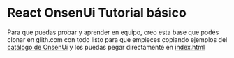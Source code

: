 # React OnsenUi Tutorial básico

Para que puedas probar y aprender en equipo, creo esta base que podés clonar en glith.com con todo listo para que empieces copiando ejemplos del [catálogo de OnsenUi](
https://onsen.io/playground/?framework=react&category=reference&module=tabbar) y los puedas pegar directamente en [index.html](https://glitch.com/edit/#!/react-onsenui-tutorial?path=index.html%3A31%3A36)